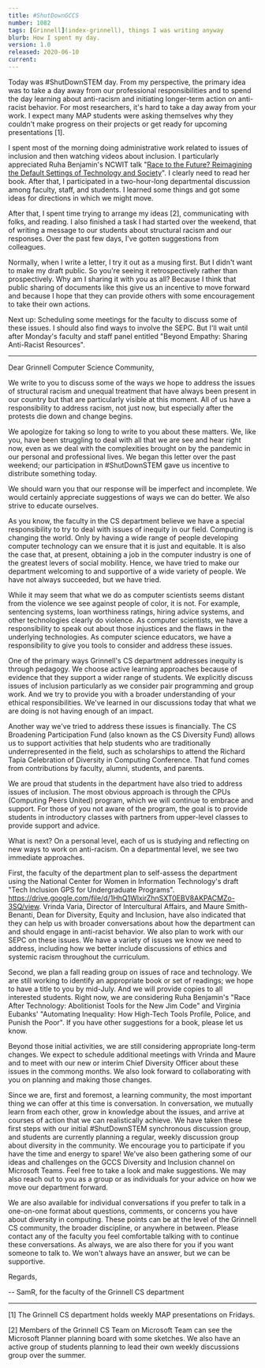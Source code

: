 ```yaml
---
title: #ShutDownGCCS
number: 1082
tags: [Grinnell](index-grinnell), things I was writing anyway
blurb: How I spent my day.
version: 1.0
released: 2020-06-10
current:
---
```

Today was #ShutDownSTEM day.  From my perspective, the primary idea
was to take a day away from our professional responsibilities and
to spend the day learning about anti-racism and initiating longer-term
action on anti-racist behavior.  For most researchers, it's hard to
take a day away from your work.  I expect many MAP students were asking
themselves why they couldn't make progress on their projects or get
ready for upcoming presentations [1].

I spent most of the morning doing administrative work related to
issues of inclusion and then watching videos about inclusion.  I
particularly appreciated Ruha Benjamin's NCWIT talk "[Race to the
Future? Reimagining the Default Settings of Technology and
Society](https://www.ncwit.org/video/race-future-reimagining-default-settings-technology-and-society-ruha-benjamin-video-playback)".
I clearly need to read her book.  After that, I participated in a
two-hour-long departmental discussion among faculty, staff, and
students.  I learned some things and got some ideas for directions
in which we might move.

After that, I spent time trying to arrange my ideas [2], communicating
with folks, and reading.  I also finished a task I had started over
the weekend, that of writing a message to our students about
structural racism and our responses.  Over the past few days, I've
gotten suggestions from colleagues.

Normally, when I write a letter, I try it out as a musing first.  But
I didn't want to make my draft public.  So you're seeing it retrospectively
rather than prospectively.  Why am I sharing it with you as all?  Because
I think that public sharing of documents like this give us an incentive
to move forward and because I hope that they can provide others with some
encouragement to take their own actions.

Next up: Scheduling some meetings for the faculty to discuss some of
these issues.  I should also find ways to involve the SEPC.  But I'll
wait until after Monday's faculty and staff panel entitled "Beyond
Empathy: Sharing Anti-Racist Resources".

---

Dear Grinnell Computer Science Community,

We write to you to discuss some of the ways we hope to address the issues of structural racism and unequal treatment that have always been present in our country but that are particularly visible at this moment.  All of us have a responsibility to address racism, not just now, but especially after the protests die down and change begins.

We apologize for taking so long to write to you about these matters.  We, like you, have been struggling to deal with all that we are see and hear right now, even as we deal with the complexities brought on by the pandemic in our personal and professional lives.  We began this letter over the past weekend; our participation in #ShutDownSTEM gave us incentive to distribute something today.

We should warn you that our response will be imperfect and incomplete.  We would certainly appreciate suggestions of ways we can do better.  We also strive to educate ourselves.

As you know, the faculty in the CS department believe we have a special responsibility to try to deal with issues of inequity in our field.  Computing is changing the world.  Only by having a wide range of people developing computer technology can we ensure that it is just and equitable.  It is also the case that, at present, obtaining a job in the computer industry is one of the greatest levers of social mobility.  Hence, we have tried to make our department welcoming to and supportive of a wide variety of people.  We have not always succeeded, but we have tried.

While it may seem that what we do as computer scientists seems distant from the violence we see against people of color, it is not. For example, sentencing systems, loan worthiness ratings, hiring advice systems, and other technologies clearly do violence.  As computer scientists, we have a responsibility to speak out about those injustices and the flaws in the underlying technologies.  As computer science educators, we have a responsibility to give you tools to consider and address these issues.

One of the primary ways Grinnell's CS department addresses inequity is through pedagogy.  We choose active learning approaches because of evidence that they support a wider range of students.  We explicitly discuss issues of inclusion particularly as we consider pair programming and group work.  And we try to provide you with a broader understanding of your ethical responsibilities. We've learned in our discussions today that what we are doing is not having enough of an impact.

Another way we've tried to address these issues is financially.  The CS Broadening Participation Fund (also known as the CS Diversity Fund) allows us to support activities that help students who are traditionally underrepresented in the field, such as scholarships to attend the Richard Tapia Celebration of Diversity in Computing Conference.  That fund comes from contributions by faculty, alumni, students, and parents.

We are proud that students in the department have also tried to address issues of inclusion.  The most obvious approach is through the CPUs (Computing Peers United) program, which we will continue to embrace and support.  For those of you not aware of the program, the goal is to provide students in introductory classes with partners from upper-level classes to provide support and advice.

What is next?  On a personal level, each of us is studying and reflecting on new ways to work on anti-racism.  On a departmental level, we see two immediate approaches.

First, the faculty of the department plan to self-assess the department using the National Center for Women in Information Technology's draft "Tech Inclusion GPS for Undergraduate Programs". <https://drive.google.com/file/d/1HhQ1WlxirZhnSXT0EBV8AKPACMZo-3SQ/view>. Vrinda Varia, Director of Intercultural Affairs, and Maure Smith-Benanti, Dean for Diversity, Equity and Inclusion, have also indicated that they can help us with broader conversations about how the department can and should engage in anti-racist behavior.  We also plan to work with our SEPC on these issues.  We have a variety of issues we know we need to address, including how we better include discussions of ethics and systemic racism throughout the curriculum.

Second, we plan a fall reading group on issues of race and technology.  We are still working to identify an appropriate book or set of readings; we hope to have a title to you by mid-July.  And we will provide copies to all interested students.  Right now, we are considering Ruha Benjamin's "Race After Technology: Abolitionist Tools for the New Jim Code" and Virginia Eubanks' "Automating Inequality: How High-Tech Tools Profile, Police, and Punish the Poor". If you have other suggestions for a book, please let us know.

Beyond those initial activities, we are still considering appropriate long-term changes.  We expect to schedule additional meetings with Vrinda and Maure and to meet with our new or interim Chief Diversity Officer about these issues in the commong months.  We also look forward to collaborating with you on planning and making those changes.

Since we are, first and foremost, a learning community, the most important thing we can offer at this time is conversation. In conversation, we mutually learn from each other, grow in knowledge about the issues, and arrive at courses of action that we can realistically achieve.  We have taken these first steps with our initial #ShutDownSTEM synchronous discussion group, and students are currently planning a regular, weekly discussion group about diversity in the community.  We encourage you to participate if you have the time and energy to spare!  We've also been gathering some of our ideas and challenges on the GCCS Diversity and Inclusion channel on Microsoft Teams.  Feel free to take a look and make suggestions.  We may also reach out to you as a group or as individuals for your advice on how we move our department forward.

We are also available for individual conversations if you prefer to talk in a one-on-one format about questions, comments, or concerns you have about diversity in computing.  These points can be at the level of the Grinnell CS community, the broader discipline, or anywhere in between.  Please contact any of the faculty you feel comfortable talking with to continue these conversations.  As always, we are also there for you if you want someone to talk to.  We won't always have an answer, but we can be supportive.

Regards,

-- SamR, for the faculty of the Grinnell CS department

---

[1] The Grinnell CS department holds weekly MAP presentations on
Fridays.

[2] Members of the Grinnell CS Team on Microsoft Team can see the
Microsoft Planner planning board with some sketches.  We also have
an active group of students planning to lead their own weekly
discussions group over the summer.
